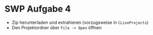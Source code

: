 # SWP Aufgabe 4

* Zip herunterladen und extrahieren (vorzugsweise in `CLionProjects`)
* Den Projektordner über `File -> Open` öffnen